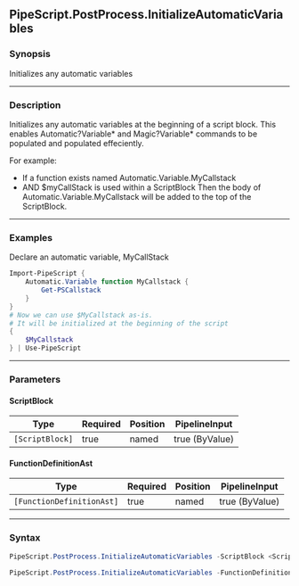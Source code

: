PipeScript.PostProcess.InitializeAutomaticVariables
---------------------------------------------------

### Synopsis
Initializes any automatic variables

---

### Description

Initializes any automatic variables at the beginning of a script block.
This enables Automatic?Variable* and Magic?Variable* commands to be populated and populated effeciently.

For example:
* If a function exists named Automatic.Variable.MyCallstack
* AND $myCallStack is used within a ScriptBlock
Then the body of Automatic.Variable.MyCallstack will be added to the top of the ScriptBlock.

---

### Examples
Declare an automatic variable, MyCallStack

```PowerShell
Import-PipeScript {
    Automatic.Variable function MyCallstack {
        Get-PSCallstack
    }
}
# Now we can use $MyCallstack as-is.
# It will be initialized at the beginning of the script
{
    $MyCallstack
} | Use-PipeScript
```

---

### Parameters
#### **ScriptBlock**

|Type           |Required|Position|PipelineInput |
|---------------|--------|--------|--------------|
|`[ScriptBlock]`|true    |named   |true (ByValue)|

#### **FunctionDefinitionAst**

|Type                     |Required|Position|PipelineInput |
|-------------------------|--------|--------|--------------|
|`[FunctionDefinitionAst]`|true    |named   |true (ByValue)|

---

### Syntax
```PowerShell
PipeScript.PostProcess.InitializeAutomaticVariables -ScriptBlock <ScriptBlock> [<CommonParameters>]
```
```PowerShell
PipeScript.PostProcess.InitializeAutomaticVariables -FunctionDefinitionAst <FunctionDefinitionAst> [<CommonParameters>]
```
